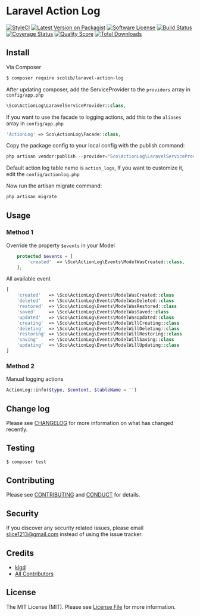 # Laravel Action Log

[![StyleCI][ico-styleci]][link-styleci]
[![Latest Version on Packagist][ico-version]][link-packagist]
[![Software License][ico-license]](LICENSE.md)
[![Build Status][ico-travis]][link-travis]
[![Coverage Status][ico-scrutinizer]][link-scrutinizer]
[![Quality Score][ico-code-quality]][link-code-quality]
[![Total Downloads][ico-downloads]][link-downloads]

## Install

Via Composer

``` bash
$ composer require scolib/laravel-action-log
```

After updating composer, add the ServiceProvider to the `providers` array in `config/app.php`

```php
\Sco\ActionLog\LaravelServiceProvider::class,
```

If you want to use the facade to logging actions, add this to the `aliases` array in `config/app.php`

```php
'ActionLog' => Sco\ActionLog\Facade::class,
```

Copy the package config to your local config with the publish command:

```php
php artisan vendor:publish --provider="Sco\ActionLog\LaravelServiceProvider"
```

Default action log table name is `action_logs`, If you want to customize it, edit the `config/actionlog.php`

Now run the artisan migrate command:
```php
php artisan migrate
```

## Usage

### Method 1

Override the property `$events` in your Model

```php
    protected $events = [
        'created'  => \Sco\ActionLog\Events\ModelWasCreated::class,
    ];
```

All available event

```php
[
    'created'   => \Sco\ActionLog\Events\ModelWasCreated::class
    'deleted'   => \Sco\ActionLog\Events\ModelWasDeleted::class
    'restored'  => \Sco\ActionLog\Events\ModelWasRestored::class
    'saved'     => \Sco\ActionLog\Events\ModelWasSaved::class
    'updated'   => \Sco\ActionLog\Events\ModelWasUpdated::class
    'creating'  => \Sco\ActionLog\Events\ModelWillCreating::class
    'deleting'  => \Sco\ActionLog\Events\ModelWillDeleting::class
    'restoring' => \Sco\ActionLog\Events\ModelWillRestoring::class
    'saving'    => \Sco\ActionLog\Events\ModelWillSaving::class
    'updating'  => \Sco\ActionLog\Events\ModelWillUpdating::class
]
```

### Method 2
Manual logging actions

```php
ActionLog::info($type, $content, $tableName = '')
```


## Change log

Please see [CHANGELOG](CHANGELOG.md) for more information on what has changed recently.

## Testing

``` bash
$ composer test
```

## Contributing

Please see [CONTRIBUTING](CONTRIBUTING.md) and [CONDUCT](CONDUCT.md) for details.

## Security

If you discover any security related issues, please email slice1213@gmail.com instead of using the issue tracker.

## Credits

- [klgd][link-author]
- [All Contributors][link-contributors]

## License

The MIT License (MIT). Please see [License File](LICENSE.md) for more information.

[ico-styleci]: https://styleci.io/repos/89337140/shield?branch=master
[ico-version]: https://img.shields.io/packagist/v/ScoLib/laravel-action-log.svg?style=flat-square
[ico-license]: https://img.shields.io/badge/license-MIT-brightgreen.svg?style=flat-square
[ico-travis]: https://img.shields.io/travis/ScoLib/laravel-action-log/master.svg?style=flat-square
[ico-scrutinizer]: https://img.shields.io/scrutinizer/coverage/g/ScoLib/laravel-action-log.svg?style=flat-square
[ico-code-quality]: https://img.shields.io/scrutinizer/g/ScoLib/laravel-action-log.svg?style=flat-square
[ico-downloads]: https://img.shields.io/packagist/dt/ScoLib/laravel-action-log.svg?style=flat-square

[link-styleci]: https://styleci.io/repos/89337140
[link-packagist]: https://packagist.org/packages/ScoLib/laravel-action-log
[link-travis]: https://travis-ci.org/ScoLib/laravel-action-log
[link-scrutinizer]: https://scrutinizer-ci.com/g/ScoLib/laravel-action-log/code-structure
[link-code-quality]: https://scrutinizer-ci.com/g/ScoLib/laravel-action-log
[link-downloads]: https://packagist.org/packages/ScoLib/laravel-action-log
[link-author]: https://github.com/klgd
[link-contributors]: ../../contributors
